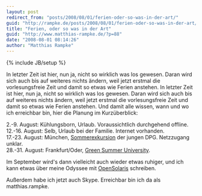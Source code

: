 ```yaml
---
layout: post
redirect_from: "posts/2008/08/01/ferien-oder-so-was-in-der-art/"
guid: "http://rampke.de/posts/2008/08/01/ferien-oder-so-was-in-der-art/"
title: "Ferien, oder so was in der Art"
guid: "http://www.matthias-rampke.de/?p=88"
date: "2008-08-01 08:14:26"
author: "Matthias Rampke"
---
```

{% include JB/setup %}

In letzter Zeit ist hier, nun ja, nicht so wirklich was los gewesen. Daran wird sich auch bis auf weiteres nichts &auml;ndern, weil jetzt erstmal die vorlesungsfreie Zeit und damit so etwas wie Ferien anstehen.
In letzter Zeit ist hier, nun ja, nicht so wirklich was los gewesen. Daran wird sich auch bis auf weiteres nichts &auml;ndern, weil jetzt erstmal die vorlesungsfreie Zeit und damit so etwas wie Ferien anstehen.
Und damit alle wissen, wann und wo ich erreichbar bin, hier die Planung im Kurz&uuml;berblick:

2.-9. August: K&uuml;hlungsborn, Urlaub. Voraussichtlich durchgehend offline.<br  />
12.-16. August: Selb, Urlaub bei der Familie. Internet vorhanden.<br  />
17.-23. August: M&uuml;nchen, <a href="http://www.dpg-physik.de/gliederung/junge/exkursion/index.html">Sommerexkursion</a> der jungen DPG. Netzzugang unklar.<br  />
28.-31. August: Frankfurt/Oder, <a href="http://www.green-summer-university.eu/">Green Summer University</a>. 

Im September wird's dann vielleicht auch wieder etwas ruhiger, und ich kann etwas &uuml;ber meine Odyssee mit <a href="http://www.opensolaris.com/">OpenSolaris</a> schreiben.

Au&szlig;erdem habe ich jetzt auch Skype. Erreichbar bin ich da als matthias.rampke.

